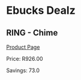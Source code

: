 
# Ebucks Dealz
## RING - Chime
[Product Page](https://www.ebucks.com/web/shop/productSelected.do?prodId=1162610592&catId=1170874557)

Price: R926.00

Savings: 73.0


	